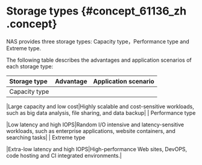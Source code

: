 # Storage types {#concept_61136_zh .concept}

NAS provides three storage types: Capacity type，Performance type and Extreme type.

The following table describes the advantages and application scenarios of each storage type:

|Storage type|Advantage|Application scenario|
|:-----------|:--------|:-------------------|
| Capacity type

 |Large capacity and low cost|Highly scalable and cost-sensitive workloads, such as big data analysis, file sharing, and data backup|
| Performance type

 |Low latency and high IOPS|Random I/O intensive and latency-sensitive workloads, such as enterprise applications, website containers, and searching tasks|
| Extreme type

 |Extra-low latency and high IOPS|High-performance Web sites, DevOPS, code hosting and CI integrated environments.|

